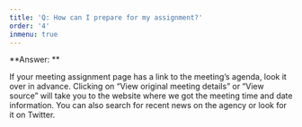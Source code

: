```yaml
---
title: 'Q: How can I prepare for my assignment?'
order: '4'
inmenu: true
---
```

**Answer: **

If your meeting assignment page has a link to the meeting’s agenda, look it over in advance. Clicking on “View original meeting details” or “View source” will take you to the website where we got the meeting time and date information. You can also search for recent news on the agency or look for it on Twitter.

